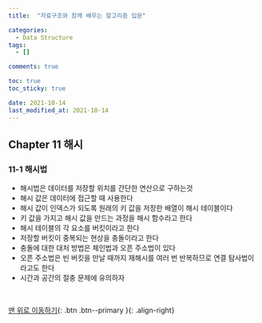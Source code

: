 ```yaml
---
title:  "자료구조와 함께 배우는 알고리즘 입문"

categories:
  - Data Structure
tags:
  - []

comments: true

toc: true
toc_sticky: true

date: 2021-10-14
last_modified_at: 2021-10-14
---
```


## Chapter 11 해시

### 11-1 해시법
- 해시법은 데이터를 저장할 위치를 간단한 연산으로 구하는것
- 해시 값은 데이터에 접근할 때 사용한다
- 해시 값이 인덱스가 되도록 원래의 키 값을 저장한 배열이 해시 테이블이다
- 키 값을 가지고 해시 값을 만드는 과정을 해시 함수라고 한다
- 해시 테이블의 각 요소를 버킷이라고 한다
- 저장할 버킷이 중복되는 현상을 충돌이라고 한다
- 충돌에 대한 대처 방법은 체인법과 오픈 주소법이 있다
- 오픈 주소법은 빈 버킷을 만날 때까지 재해시를 여러 번 반복하므로 연결 탐사법이라고도 한다
- 시간과 공간의 절충 문제에 유의하자

<br>

[맨 위로 이동하기](#){: .btn .btn--primary }{: .align-right}
